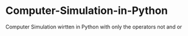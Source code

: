 # Computer-Simulation-in-Python
Computer Simulation wirtten in Python with only the operators not and or
